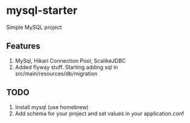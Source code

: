 # mysql-starter

Simple MySQL project


## Features

1. MySql, Hikari Connection Pool, ScalikeJDBC
2. Added flyway stuff.  Starting adding sql in src/main/resources/db/migration


## TODO

1. Install mysql (use homebrew)
2. Add schema for your project and set values in your application.conf
